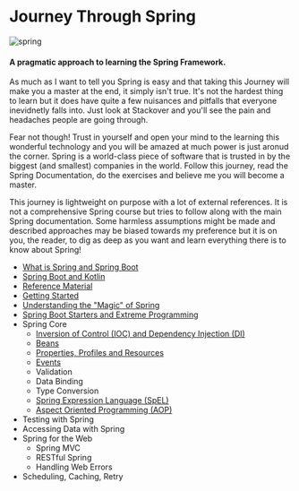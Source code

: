 Journey Through Spring 
======
![spring](https://user-images.githubusercontent.com/26745523/37191895-099bbea8-2328-11e8-8b88-657c49317c2d.png)

#### A pragmatic approach to learning the Spring Framework. 

As much as I want to tell you Spring is easy and that taking this Journey will make you a master at the end, it simply isn't true. It's not the hardest thing to learn but it does have quite a few nuisances and pitfalls that everyone inevidnetly falls into. Just look at Stackover and you'll see the pain and headaches people are going through.

Fear not though! Trust in yourself and open your mind to the learning this wonderful technology and you will be amazed at much power is just aronud the corner. Spring is a world-class piece of software that is trusted in by the biggest (and smallest) companies in the world. Follow this journey, read the Spring Documentation, do the exercises and believe me you will become a master.

This journey is lightweight on purpose with a lot of external references. It is not a comprehensive Spring course but tries to follow along with the main Spring documentation. Some harmless assumptions might be made and described approaches may be biased towards my preference but it is on you, the reader, to dig as deep as you want and learn everything there is to know about Spring!

* [What is Spring and Spring Boot](./docs/what-is-spring)
* [Spring Boot and Kotlin](./docs/spring-kotlin)
* [Reference Material](./docs/references)
* [Getting Started](./docs/getting-started)
* [Understanding the "Magic" of Spring](./docs/spring-magic)
* [Spring Boot Starters and Extreme Programming](./docs/spring-extreme)
* Spring Core
  * [Inversion of Control (IOC) and Dependency Injection (DI)](./docs/spring-core/ioc-di)
  * [Beans](./docs/spring-core/beans)
  * [Properties, Profiles and Resources](./docs/spring-core/prop-profile-resources)
  * [Events](./docs/spring-core/events)
  * Validation
  * Data Binding
  * Type Conversion
  * [Spring Expression Language (SpEL)](./docs/spring-core/spel)
  * [Aspect Oriented Programming (AOP)](./docs/spring-core/aop)
* Testing with Spring
* Accessing Data with Spring
* Spring for the Web
  * Spring MVC
  * RESTful Spring
  * Handling Web Errors
* Scheduling, Caching, Retry
